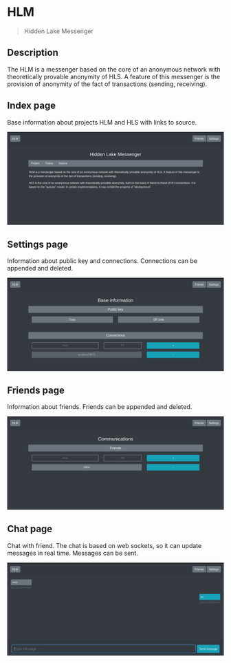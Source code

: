 # HLM

> Hidden Lake Messenger

## Description

The HLM is a messenger based on the core of an anonymous network with theoretically provable anonymity of HLS. A feature of this messenger is the provision of anonymity of the fact of transactions (sending, receiving). 

## Index page

Base information about projects HLM and HLS with links to source.

<img src="examples/images/v2/index.png" alt="index.png"/>

## Settings page

Information about public key and connections. Connections can be appended and deleted.

<img src="examples/images/v2/settings.png" alt="settings.png"/>

## Friends page

Information about friends. Friends can be appended and deleted.

<img src="examples/images/v2/friends.png" alt="friends.png"/>

## Chat page

Chat with friend. The chat is based on web sockets, so it can update messages in real time. Messages can be sent.

<img src="examples/images/v2/chat.png" alt="chat.png"/>
